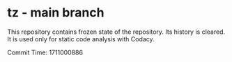 # tz - main branch

This repository contains frozen state of the repository.
Its history is cleared. It is used only for static code
analysis with Codacy.

Commit Time: 1711000886